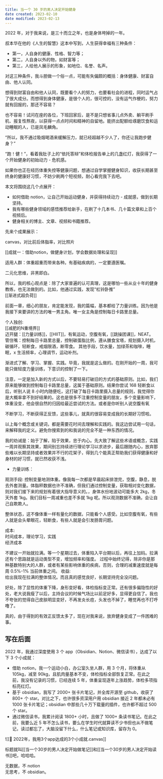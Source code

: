 ```yaml
---
title: 当一个 30 岁的男人决定开始健身
date created: 2023-02-10
date modified: 2023-02-13
---
```


2022 年，对于我来说，是三十而立之年，也是身体垮掉的一年。

叔本华在他的《人生的智慧》这本中写到，人生获得幸福有三种条件：

- 第一，人自身的健康、性格、智力等；
- 第二，人自身以外的物，如财富等；
- 第三，人给他人展示的形象，如地位、名誉、名声。

对这三种条件，我斗胆做一个俗一点，可能有失偏颇的概括：身体健康、财富自由、他人认同。

想得到财富自由和他人认同，既要看个人的努力，也要看社会的进程，同时运气占了很大成分。而想得到身体健康，是很个人的，很可控的，没有运气作梗的，努力就有回报的，那还不容易？

也不容易！试问在座的各位，下班回家后，是不是只想省事儿点外卖、躺平刷手机、报复性熬夜，以获得一点点时间和精神的自留地。能挤出配额给琢磨饮食和运动睡眠的人，已是凤毛麟角。

“所以，我不通过吸烟喝酒来缓解压力，就已经超越不少人了，你还让我跑步健身？”

“跑！健！”，看着我肚子上的“依托答辩”和体检报告单上的几盏红灯，我获得了一个开始健身的初始动力 - 危机感。

如果你也正在经历体重失控等健康问题，想通过自学掌握健身知识，收获长期甚至终身的健康好习惯，不妨少刷两个短视频，耐心看完我下去吧。

本文将围绕这几个点展开：

- 如何借助 notion，让自己开始运动健身，并获得持续动力 - 成就感，做到长期坚持。
- 我有哪些健身领域的感悟推荐给新手，在刷了十几本书、几十篇文章和上百个视频后。
- 健身相关的博主、文章、视频和书籍推荐。

先来个成果展示：

canvas，对比前后体脂率，对比照片

[[成就一：借助notion，做健身计划，学会数据处理和呈现]]

适用人群：体重超重而带来各种。有基础疾病的，一定要遵医嘱。

二元化思维，非黑即白。

所以，我的核心观点是：除了大家普遍的认可真理，这是哪怕一些从业十年的健身教练，也无法做到的。比如，他通过实践，发现“杠铃卧推”  
[[渐进式超负荷]]

前面一章，细心的朋友，肯定能发现，我的篇幅，基本都给了力量训练。因为他是我接下来要讲的方法的唯一男主角。唯一女主角是控制每日卡路里总量。

个人独创:  
[[减肥的N重境界]]  
迈开腿：[[力量训练]]，[[HIIT]]，有氧运动，空腹有氧，[[跳操团课]]，NEAT。
管住嘴：控制每日卡路里总量，控制碳蛋脂比例，遵从膳食宝塔，规划摄入时机，碳循环，轻断食，戒烟限酒，断零食。
其他手段，饮水量，加绿茶和咖啡，睡眠，x 生活频率，心理调节，运动补剂。

渐进式了解、学习、掌握、实践。毕竟，我就是这么做的。在刚开始的一周，我可能只做轻度力量训练，下意识的控制了一下。

注意，一定是加入新的方式以后，不要轻易打破旧的方式的基础原则。比如，我们原来能够做到控制每日卡路里总量，这属于基础原则。结果你尝试 168 轻断食以后，听别人说 8 小时内随便吃，这打破了每日卡路里摄入总量的规则，我觉得你是大概率拿不到好结果的。这也是很多不注重控制变量的朋友，多个变量影响下，体重没变，他会很自然的归因给最近尝试的方法。或者是你听别人说空腹有氧

不断学习，不断获得正反馈，这些事儿，就真的很容易变成我的长期好习惯啦。

以上每个概念或关键词，都是需要花时间去理解和实践的。我这边尝试用一句话，来解释我的定义。避免你搜索到的和我说的完全不是一种东西的情况。

我的劝诫是：始于了解，陷于效果，忠于内心。先大致了解这些术语或概念，实践一周并观察其效果，期间别忘持续进行理论学习以求进步，最后跟随内心，放弃那些难以长期坚持或者效果并不行的花架子，得到几个能真正帮助我们获得健康和好身材的好习惯，就已然收获不浅。

- 力量训练：

观测手段: 控制变量地测体重。像我每一次都是早晨起床排泄完，空腹，静息，脱去外套测量。体脂秤数据也许不准确，但我们通过控制变量，获取相对变化数据，则对我们接下来的规划有着很大指导意义的。，身体水份地波动可能多大 2kg，冬天外套 1kg。我们目标一周减重也差不多就 1kg 呢。所以观测数据不准确，会让自己自欺欺人。

整体状态，这不像体重一样有量化的数据，只能看个人感受。比如空腹有氧，有些人就是会头晕眼花，轻断食，有些人就是会引发肠胃问题。

成本:  
时间成本，理论学习，实践  
经济成本

不建议一开始就拉满。等一个星期过去，体重陷入平台期以后，再往上加码。拉满还有个思路就是运动类型不变，增加频率和强度。
过程中始终记得，除非你是那种基数特别大的人群，或者有某些影响体重的疾病，否则，合理的减重速度就是每周 0.5%-1% 当前体重之间。
收益:  
给出我现在拉满的整体情况。而且真的感觉良好，长期坚持完全没问题。

好处，除了显性的体重下降，身形变好看，体检指标变正常。还有很多偏隐性的好处，老大说我瘦了以后，主持会议的时候气场比以前足好多，显得更自信了。我也不夸张的觉得自己皮肤明显变好，不再发炎长痘，头发也不掉了，睡觉再也不打呼噜了。

真的，由于得到的有效正反馈太多了，现在对我来说，放弃健身变成了一件困难的事。

## 写在后面

2022 年，我通过深度使用 3 个 app（Obsidian、Notion、微信读书），达成了以下 3 个小成就：

- 借助 notion，我一个运动小白，办公室久坐人群，用 3 个月，将体重从 105kg，减至 90kg，且肌肉量基本不变，体检指标全部恢复正常。在此之前，我没有记录的习惯，已经连续 5 年，体重呈现逐年上涨趋势，体检多项指标亮红灯。
- 基于 obsidian，我写了 2000+ 张卡片笔记，并全库开源至 github，收获了 800+ 个 star。对比之下，也许很多资深用户用 obsidian 接近 2 年都未必有 1000 张卡片笔记；obsidian 中那些几十万下载量的插件，也许都不超过 500 个 star。
- 通过微信读书，我累计阅读 1800+ 小时，且做了 1000+ 条读书笔记。在此之前，我要么近 5 年不怎么读书，要么在学生时代就算读不少书但也从不做笔记，读过都忘了，大脑没留下什么，什么笔记或知识库，留存为 0。

![[🧩 2022年，我用3个app达成的3个小成就.canvas]]

标题就叫[[当一个30岁的男人决定开始做笔记]]和[[当一个30岁的男人决定开始读书]]吧，哈哈哈。

无数据，不 notion  
无思考，不 obsidian。
